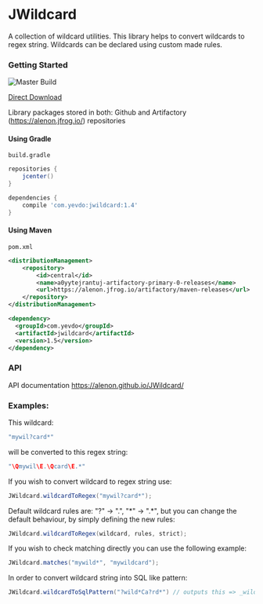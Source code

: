 # JWildcard

A collection of wildcard utilities. This library helps to convert wildcards to regex string. Wildcards can be declared using custom made rules.


### Getting Started

![Master Build](https://github.com/alenon/JWildcard/workflows/Java%20CI%20with%20Maven/badge.svg)

[Direct Download](https://alenon.jfrog.io/artifactory/maven-releases/com/yevdo/jwildcard/1.5/jwildcard-1.5.jar)
<br />

Library packages stored in both: Github and Artifactory (https://alenon.jfrog.io/) repositories

#### Using Gradle 

<code>build.gradle</code>
```gradle
repositories {
    jcenter()
}

dependencies {
    compile 'com.yevdo:jwildcard:1.4'
}
```

#### Using Maven 
<code>pom.xml</code>
```xml
<distributionManagement>
    <repository>
        <id>central</id>
        <name>a0yytejrantuj-artifactory-primary-0-releases</name>
        <url>https://alenon.jfrog.io/artifactory/maven-releases</url>
    </repository>
</distributionManagement>

<dependency>
  <groupId>com.yevdo</groupId>
  <artifactId>jwildcard</artifactId>
  <version>1.5</version>
</dependency>
```
### API
API documentation https://alenon.github.io/JWildcard/

### Examples:

This wildcard:
```java
"mywil?card*"
```
will be converted to this regex string:
```java
"\Qmywil\E.\Qcard\E.*"
```
If you wish to convert wildcard to regex string use:
```java
JWildcard.wildcardToRegex("mywil?card*");
```
Default wildcard rules are: "?" -> ".", "\*" -> ".\*", but you can change the default behaviour, by simply defining the new rules:
```java
JWildcard.wildcardToRegex(wildcard, rules, strict);
```
If you wish to check matching directly you can use the following example:
```java
JWildcard.matches("mywild*", "mywildcard");
```

In order to convert wildcard string into SQL like pattern:
```java
JWildcard.wildcardToSqlPattern("?wild*Ca?rd*") // outputs this => _wild%Ca_rd%
```
